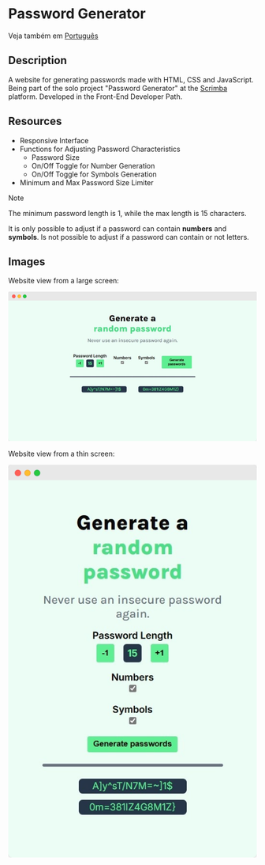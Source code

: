 # Password Generator

Veja também em [Português](./README.md)

## Description

A website for generating passwords made with HTML, CSS and JavaScript. Being part of the solo project "Password Generator" at the [Scrimba](https://scrimba.com/) platform. Developed in the Front-End Developer Path.

## Resources

- Responsive Interface
- Functions for Adjusting Password Characteristics
  - Password Size
  - On/Off Toggle for Number Generation
  - On/Off Toggle for Symbols Generation
- Minimum and Max Password Size Limiter

> [!NOTE]
> The minimum password length is 1, while the max length is 15 characters.
>
> It is only possible to adjust if a password can contain **numbers** and **symbols**. Is not possible to adjust if a password can contain or not letters.

## Images

Website view from a large screen:

![Website Large Screen](./images/Responsive-Large.png)

Website view from a thin screen:

![Website Thin Screen](./images/Responsive-Thin.png)